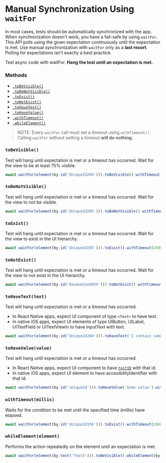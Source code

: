 # Manual Synchronization Using `waitFor`

In most cases, tests should be automatically synchronized with the app. When synchronization doesn't work, you have a fail-safe by using `waitFor`. This API polls using the given expectation continuously until the expectation is met. Use manual synchronization with `waitFor` only as a **last resort**. Polling for expectations isn't exactly a best practice.

Test async code with waitFor.
**Hang the test until an expectation is met.**

### Methods

- [`.toBeVisible()`](#tobevisible)
- [`.toBeNotVisible()`](#tobenotvisible)
- [`.toExist()`](#toexist)
- [`.toNotExist()`](#tonotexist)
- [`.toHaveText()`](#tohavetexttext)
- [`.toHaveValue()`](#tohavevaluevalue)
- [`.withTimeout()`](#withtimeoutmillis)
- [`.whileElement()`](#whileelementelement)

>NOTE: Every `waitFor` call must set a timeout using `withTimeout()`. Calling `waitFor` without setting a timeout **will do nothing**.

### `toBeVisible()`
Test will hang until expectation is met or a timeout has occurred.
Wait for the view to be at least 75% visible.

```js
await waitFor(element(by.id('UniqueId204'))).toBeVisible().withTimeout(2000);
```

### `toBeNotVisible()`
Test will hang until expectation is met or a timeout has occurred.
Wait for the view to not be visible.

```js
await waitFor(element(by.id('UniqueId205'))).toBeNotVisible().withTimeout(2000);
```

### `toExist()`
Test will hang until expectation is met or a timeout has occurred.
Wait for the view to exist in the UI hierarchy.

```js
await waitFor(element(by.id('UniqueId205'))).toExist().withTimeout(2000);
```

### `toNotExist()`
Test will hang until expectation is met or a timeout has occurred.
Wait for the view to not exist in the UI hierarchy.

```js
await waitFor(element(by.id('RandomJunk959'))).toNotExist().withTimeout(2000);
```

### `toHaveText(text)`
Test will hang until expectation is met or a timeout has occurred.
- In React Native apps, expect UI component of type `<Text>` to have text.
- In native iOS apps, expect UI elements of type UIButton, UILabel, UITextField or UITextViewIn to have inputText with text.

```js
await waitFor(element(by.id('UniqueId204'))).toHaveText('I contain some text').withTimeout(2000);
```

### `toHaveValue(value)`
Test will hang until expectation is met or a timeout has occurred.

- In React Native apps, expect UI component to have [`testID`](https://facebook.github.io/react-native/docs/view.html#testid) with that id.
- In native iOS apps, expect UI element to have accesibilityIdentifier with that id.

```js
await waitFor(element(by.id('uniqueId'))).toHaveValue('Some value').withTimeout(2000);
```


### `withTimeout(millis)`
Waits for the condition to be met until the specified time (millis) have elapsed.

```js
await waitFor(element(by.id('UniqueId336'))).toExist().withTimeout(2000);
```


### `whileElement(element)`
Performs the action repeatedly on the element until an expectation is met.

```js
await waitFor(element(by.text('Text5'))).toBeVisible().whileElement(by.id('ScrollView630')).scroll(50, 'down');
```
